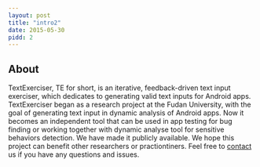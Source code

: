 ```yaml
---
layout: post
title: "intro2"
date: 2015-05-30
pidd: 2
---
```

## About 
TextExerciser, TE for short, is an iterative, feedback-driven text input exerciser, which dedicates to generating valid text inputs for Android apps. TextExerciser began as a research project at the Fudan University, with the goal of generating text input in dynamic analysis of Android apps. Now it becomes an independent tool that can be used in app testing for bug finding or working together with dynamic analyse tool for sensitive behaviors detection. We have made it publicly available. We hope this project can benefit other researchers or practiontiners. Feel free to [contact](#contact-link) us if you have any questions and issues.    